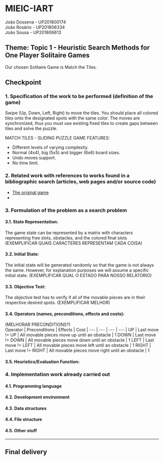 # MIEIC-IART

João Dossena - UP201800174  
João Rosário - UP201806334  
João Sousa - UP201806613 

## Theme: Topic 1 - Heuristic Search Methods for One Player Solitaire Games
Our chosen Solitaire Game is Match the Tiles. 

## Checkpoint
### 1. Specification of the work to be performed (definition of the game)
Swipe (Up, Down, Left, Right) to move the tiles. You should place all colored tiles onto the designated spots with the same color. The moves are synchronized, thus you must use existing fixed tiles to create gaps between tiles and solve the puzzle.

MATCH TILES - SLIDING PUZZLE GAME FEATURES:
-  Different levels of varying complexity.
-  Normal (4x4), big (5x5) and bigger (6x6) board sizes.
-  Undo moves support.
-  No time limit.

### 2. Related work with references to works found in a bibliographic search (articles, web pages and/or source code)
-  [The original game](https://play.google.com/store/apps/details?id=net.bohush.match.tiles.color.puzzle&hl=pt_PT&gl=US)
-  []()

### 3. Formulation of the problem as a search problem
#### 3.1. State Representation:
The game state can be represented by a matrix with characters representing free slots, obstacles, and the colored final slots (EXEMPLIFICAR QUAIS CARACTERES REPRESENTAM CADA COISA)
#### 3.2. Initial State:
The initial state will be generated randomly so that the game is not always the same. However, for explanation purposes we will assume a specific initial state. (EXEMPLIFICAR QUAL O ESTADO PARA NOSSO RELATORIO)
#### 3.3. Objective Test:
The objective test has to verify if all of the movable pieces are in their respective desired spots. (EXEMPLIFICAR MELHOR)
#### 3.4. Operators (names, preconditions, effects and costs):
(MELHORAR PRECONDITIONS?)  
Operator |    Preconditions   |                     Effects                     | Cost
|  ---   |         ---        |                       ---                       |  ---  |
UP       | Last move != UP    | All movable pieces move up until an obstacle    | 1
DOWN     | Last move != DOWN  | All movable pieces move down until an obstacle  | 1
LEFT     | Last move != LEFT  | All movable pieces move left until an obstacle  | 1
RIGHT    | Last move != RIGHT | All movable pieces move right until an obstacle | 1
#### 3.5. Heuristics/Evaluation Function:

### 4. Implementation work already carried out 
#### 4.1. Programming language

#### 4.2. Development environment

#### 4.3. Data structures

#### 4.4. File structure

#### 4.5. Other stuff

---
## Final delivery
